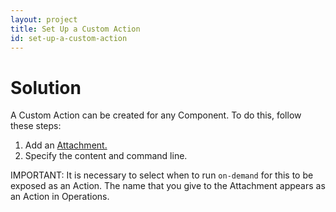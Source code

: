 ```yaml
---
layout: project
title: Set Up a Custom Action
id: set-up-a-custom-action
---
```


# Solution

A Custom Action can be created for any Component. To do this, follow these steps:


1. Add an <a href="javascript:loadContent('/documentation/user/references/attachments.html');">Attachment.</a>
2. Specify the content and command line.

IMPORTANT: It is necessary to select when to run `on-demand` for this to be exposed as an Action. The name that you give to the Attachment appears as an Action in Operations.



